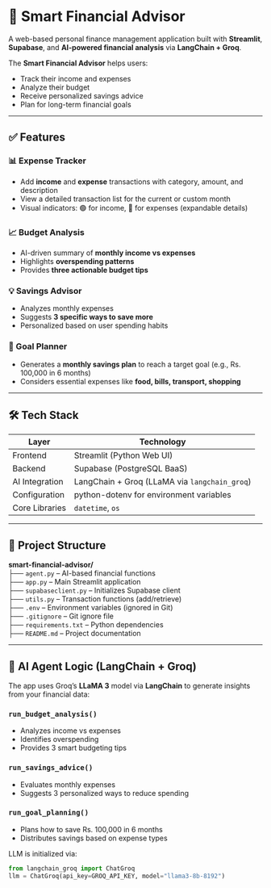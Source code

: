 # 🤖 Smart Financial Advisor

A web-based personal finance management application built with **Streamlit**, **Supabase**, and **AI-powered financial analysis** via **LangChain + Groq**.

The **Smart Financial Advisor** helps users:
- Track their income and expenses
- Analyze their budget
- Receive personalized savings advice
- Plan for long-term financial goals

---



## ✅ Features

### 📊 Expense Tracker
- Add **income** and **expense** transactions with category, amount, and description
- View a detailed transaction list for the current or custom month
- Visual indicators: 🟢 for income, 🔴 for expenses (expandable details)

### 📈 Budget Analysis
- AI-driven summary of **monthly income vs expenses**
- Highlights **overspending patterns**
- Provides **three actionable budget tips**

### 💡 Savings Advisor
- Analyzes monthly expenses
- Suggests **3 specific ways to save more**
- Personalized based on user spending habits

### 🎯 Goal Planner
- Generates a **monthly savings plan** to reach a target goal (e.g., Rs. 100,000 in 6 months)
- Considers essential expenses like **food, bills, transport, shopping**

---

## 🛠 Tech Stack

| Layer            | Technology                                   |
|------------------|-----------------------------------------------|
| Frontend         | Streamlit (Python Web UI)                     |
| Backend          | Supabase (PostgreSQL BaaS)                    |
| AI Integration   | LangChain + Groq (LLaMA via `langchain_groq`) |
| Configuration    | python-dotenv for environment variables       |
| Core Libraries   | `datetime`, `os`                              |

---
## 📁 Project Structure

**smart-financial-advisor/**  
├── `agent.py` – AI-based financial functions  
├── `app.py` – Main Streamlit application  
├── `supabaseclient.py` – Initializes Supabase client  
├── `utils.py` – Transaction functions (add/retrieve)  
├── `.env` – Environment variables (ignored in Git)  
├── `.gitignore` – Git ignore file  
├── `requirements.txt` – Python dependencies  
├── `README.md` – Project documentation


---
## 🧠 AI Agent Logic (LangChain + Groq)

The app uses Groq’s **LLaMA 3** model via **LangChain** to generate insights from your financial data:

### `run_budget_analysis()`
- Analyzes income vs expenses
- Identifies overspending
- Provides 3 smart budgeting tips

### `run_savings_advice()`
- Evaluates monthly expenses
- Suggests 3 personalized ways to reduce spending

### `run_goal_planning()`
- Plans how to save Rs. 100,000 in 6 months
- Distributes savings based on expense types

LLM is initialized via:

```python
from langchain_groq import ChatGroq
llm = ChatGroq(api_key=GROQ_API_KEY, model="llama3-8b-8192")
 
